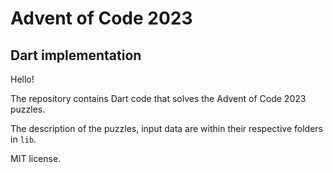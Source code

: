 # Advent of Code 2023

## Dart implementation

Hello!

The repository contains Dart code that solves the Advent of Code 2023 puzzles.

The description of the puzzles, input data are within their respective folders in `lib`.

MIT license.
